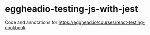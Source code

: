 # eggheadio-testing-js-with-jest
Code and annotations for https://egghead.io/courses/react-testing-cookbook
